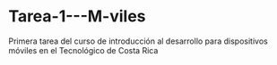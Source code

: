 # Tarea-1---M-viles
Primera tarea del curso de introducción al desarrollo para dispositivos móviles en el Tecnológico de Costa Rica
